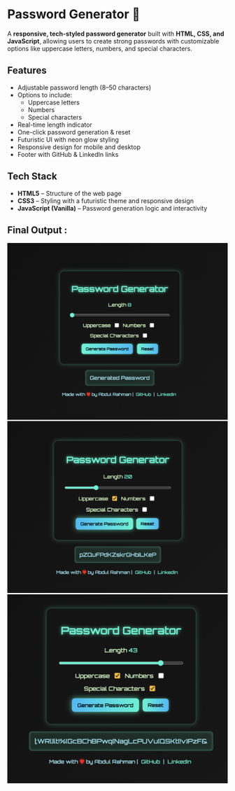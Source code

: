 # Password Generator 🔐

A **responsive, tech-styled password generator** built with **HTML, CSS, and JavaScript**, allowing users to create strong passwords with customizable options like uppercase letters, numbers, and special characters.

## Features
- Adjustable password length (8–50 characters)
- Options to include:
  - Uppercase letters
  - Numbers
  - Special characters
- Real-time length indicator
- One-click password generation & reset
- Futuristic UI with neon glow styling
- Responsive design for mobile and desktop
- Footer with GitHub & LinkedIn links

## Tech Stack
- **HTML5** – Structure of the web page
- **CSS3** – Styling with a futuristic theme and responsive design
- **JavaScript (Vanilla)** – Password generation logic and interactivity

## Final Output : 
![Password Generator Screenshot](./Output-Images/final.png)
![Password Generator Screenshot](./Output-Images/img1.png)
![Password Generator Screenshot](./Output-Images/img2.png)